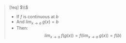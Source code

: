 > [!eq] $\\$
> - If $f$ is continuous at $b$
> - And $lim_{x \to a}\;g(x) = b$
> - Then:
> $$lim_{x\to a}\;f(g(x)) = f(\lim_{x\to a}\;g(x)) = f(b)$$